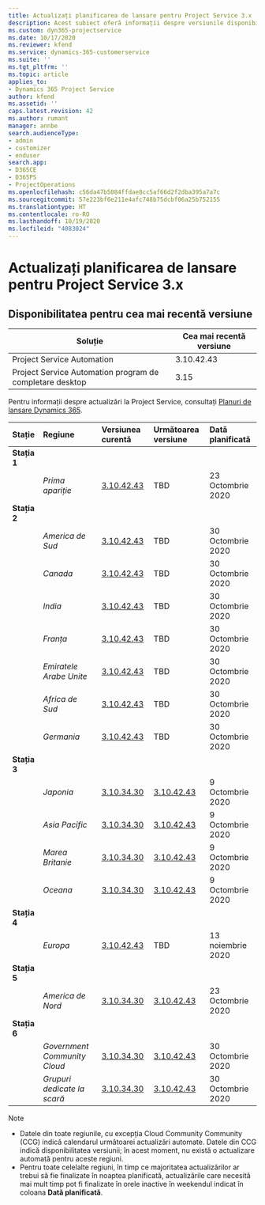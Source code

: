 ```yaml
---
title: Actualizați planificarea de lansare pentru Project Service 3.x
description: Acest subiect oferă informații despre versiunile disponibile și viitoare ale Dynamics 365 Project Service Automation.
ms.custom: dyn365-projectservice
ms.date: 10/17/2020
ms.reviewer: kfend
ms.service: dynamics-365-customerservice
ms.suite: ''
ms.tgt_pltfrm: ''
ms.topic: article
applies_to:
- Dynamics 365 Project Service
author: kfend
ms.assetid: ''
caps.latest.revision: 42
ms.author: rumant
manager: annbe
search.audienceType:
- admin
- customizer
- enduser
search.app:
- D365CE
- D365PS
- ProjectOperations
ms.openlocfilehash: c56da47b5084ffdae8cc5af66d2f2dba395a7a7c
ms.sourcegitcommit: 57e223bf6e211e4afc748b75dcbf06a25b752155
ms.translationtype: HT
ms.contentlocale: ro-RO
ms.lasthandoff: 10/19/2020
ms.locfileid: "4083024"
---
```

# <a name="update-release-schedule-for-project-service-3x"></a>Actualizați planificarea de lansare pentru Project Service 3.x

## <a name="latest-version-availability"></a>Disponibilitatea pentru cea mai recentă versiune

| Soluție  | Cea mai recentă versiune |
|-------|----|
| Project Service Automation    |  3.10.42.43  |
| Project Service Automation program de completare desktop                | 3.15          |

Pentru informații despre actualizări la Project Service, consultați [Planuri de lansare Dynamics 365](https://docs.microsoft.com/dynamics365/release-plans/). 

| Stație  | Regiune | Versiunea curentă | Următoarea versiune |  Dată planificată
| :---   | :---   | :---   | :---   |:---   |         
|<strong>Stația 1</strong> | |  |  | |
| | <i>Prima apariție</i> | [3.10.42.43](whats-new-ur-24.md) | TBD | 23 Octombrie 2020
|<strong>Stația 2</strong> | |  |  | |
| | <i>America de Sud</i> | [3.10.42.43](whats-new-ur-24.md) | TBD | 30 Octombrie 2020
| | <i>Canada</i> | [3.10.42.43](whats-new-ur-24.md) | TBD | 30 Octombrie 2020 
| | <i>India</i> | [3.10.42.43](whats-new-ur-24.md) | TBD | 30 Octombrie 2020
| | <i>Franța</i> | [3.10.42.43](whats-new-ur-24.md) | TBD | 30 Octombrie 2020
| | <i>Emiratele Arabe Unite</i> | [3.10.42.43](whats-new-ur-24.md) | TBD | 30 Octombrie 2020
| | <i>Africa de Sud</i> | [3.10.42.43](whats-new-ur-24.md) | TBD | 30 Octombrie 2020
| | <i>Germania</i> | [3.10.42.43](whats-new-ur-24.md) | TBD | 30 Octombrie 2020
|<strong>Stația 3</strong> | |  |  | |
| | <i>Japonia</i> |[3.10.34.30](whats-new-ur-23.md) | [3.10.42.43](whats-new-ur-24.md) | 9 Octombrie 2020 
| | <i>Asia Pacific</i> |[3.10.34.30](whats-new-ur-23.md) | [3.10.42.43](whats-new-ur-24.md) | 9 Octombrie 2020
| | <i>Marea Britanie</i> |[3.10.34.30](whats-new-ur-23.md) | [3.10.42.43](whats-new-ur-24.md) | 9 Octombrie 2020
| | <i>Oceana</i> |[3.10.34.30](whats-new-ur-23.md) | [3.10.42.43](whats-new-ur-24.md) | 9 Octombrie 2020
|<strong>Stația 4</strong> | |  |  | |
| | <i>Europa</i> |[3.10.42.43](whats-new-ur-24.md) | TBD | 13 noiembrie 2020
|<strong>Stația 5</strong> | |  |  | |
| | <i>America de Nord</i> |[3.10.34.30](whats-new-ur-23.md) | [3.10.42.43](whats-new-ur-24.md) | 23 Octombrie 2020
|<strong>Stația 6</strong> | |  |  | |
| | <i>Government Community Cloud</i> |[3.10.34.30](whats-new-ur-23.md) | [3.10.42.43](whats-new-ur-24.md) | 30 Octombrie 2020
| | <i>Grupuri dedicate la scară</i> |[3.10.34.30](whats-new-ur-23.md) | [3.10.42.43](whats-new-ur-24.md) | 30 Octombrie 2020

>[!Note]
> - Datele din toate regiunile, cu excepția Cloud Community Community (CCG) indică calendarul următoarei actualizări automate. Datele din CCG indică disponibilitatea versiunii; în acest moment, nu există o actualizare automată pentru aceste regiuni.
> - Pentru toate celelalte regiuni, în timp ce majoritatea actualizărilor ar trebui să fie finalizate în noaptea planificată, actualizările care necesită mai mult timp pot fi finalizate în orele inactive în weekendul indicat în coloana **Dată planificată**.
